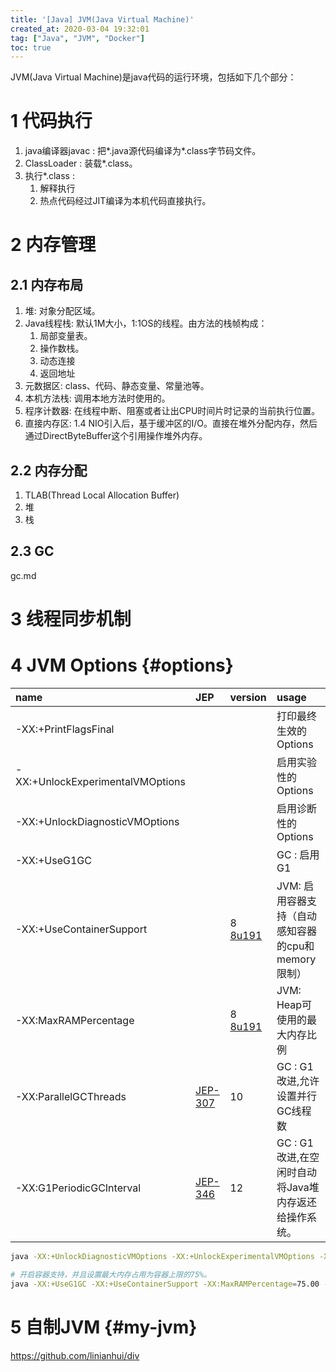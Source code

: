 ```yaml
---
title: '[Java] JVM(Java Virtual Machine)'
created_at: 2020-03-04 19:32:01
tag: ["Java", "JVM", "Docker"]
toc: true
---
```


JVM(Java Virtual Machine)是java代码的运行环境，包括如下几个部分：

# 1 代码执行

1. java编译器javac : 把*.java源代码编译为*.class字节码文件。
2. ClassLoader : 装载*.class。
3. 执行*.class : 
    1. 解释执行
    2. 热点代码经过JIT编译为本机代码直接执行。
    
# 2 内存管理

## 2.1 内存布局

1. 堆: 对象分配区域。
2. Java线程栈: 默认1M大小，1:1OS的线程。由方法的栈帧构成：
     1. 局部变量表。
     2. 操作数栈。
     3. 动态连接
     4. 返回地址
3. 元数据区: class、代码、静态变量、常量池等。
4. 本机方法栈: 调用本地方法时使用的。
5. 程序计数器: 在线程中断、阻塞或者让出CPU时间片时记录的当前执行位置。
6. 直接内存区: 1.4 NIO引入后，基于缓冲区的I/O。直接在堆外分配内存，然后通过DirectByteBuffer这个引用操作堆外内存。

## 2.2 内存分配

1. TLAB(Thread Local Allocation Buffer)
2. 堆
3. 栈


## 2.3 GC

gc.md

# 3 线程同步机制

# 4 JVM Options {#options}

| name                             | JEP       | version    | usage                                                |
| :------------------------------- | :-------- | :--------- | :--------------------------------------------------- |
| -XX:+PrintFlagsFinal             |           |            | 打印最终生效的Options                                |
| -XX:+UnlockExperimentalVMOptions |           |            | 启用实验性的Options                                  |
| -XX:+UnlockDiagnosticVMOptions   |           |            | 启用诊断性的Options                                  |
| -XX:+UseG1GC                     |           |            | GC : 启用G1                                          |
| -XX:+UseContainerSupport         |           | 8  [8u191] | JVM: 启用容器支持（自动感知容器的cpu和memory限制）   |
| -XX:MaxRAMPercentage             |           | 8  [8u191] | JVM: Heap可使用的最大内存比例                        |
| -XX:ParallelGCThreads            | [JEP-307] | 10         | GC : G1改进,允许设置并行GC线程数                     |
| -XX:G1PeriodicGCInterval         | [JEP-346] | 12         | GC : G1改进,在空闲时自动将Java堆内存返还给操作系统。 |



```sh
java -XX:+UnlockDiagnosticVMOptions -XX:+UnlockExperimentalVMOptions -XX:+PrintFlagsFinal -version

# 开启容器支持，并且设置最大内存占用为容器上限的75%。
java -XX:+UseG1GC -XX:+UseContainerSupport -XX:MaxRAMPercentage=75.00 -jar app.jar
```


# 5 自制JVM {#my-jvm}

<https://github.com/linianhui/div>


[JEP-307]:<https://openjdk.java.net/jeps/307>
[JEP-346]:<https://openjdk.java.net/jeps/346>
[8u191]:<https://www.oracle.com/technetwork/java/javase/8u191-relnotes-5032181.html>
